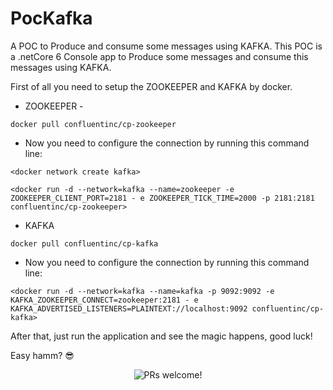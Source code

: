 # PocKafka
A POC to Produce and consume some messages using KAFKA.
This POC is a .netCore 6 Console app to Produce some messages and consume this messages using KAFKA.

First of all you need to setup the ZOOKEEPER and KAFKA by docker.

* ZOOKEEPER -
````
docker pull confluentinc/cp-zookeeper
````

  * Now you need to configure the connection by running this command line:
````
<docker network create kafka>
````
````
<docker run -d --network=kafka --name=zookeeper -e ZOOKEEPER_CLIENT_PORT=2181 - e ZOOKEEPER_TICK_TIME=2000 -p 2181:2181 confluentinc/cp-zookeeper>
````

* KAFKA
````
docker pull confluentinc/cp-kafka
````
  * Now you need to configure the connection by running this command line:

````
<docker run -d --network=kafka --name=kafka -p 9092:9092 -e KAFKA_ZOOKEEPER_CONNECT=zookeeper:2181 - e KAFKA_ADVERTISED_LISTENERS=PLAINTEXT://localhost:9092 confluentinc/cp-kafka>
````


After that, just run the application and see the magic happens, good luck!

Easy hamm? 😎

<p align="center"><img src="https://i.pinimg.com/originals/4e/9e/6f/4e9e6f979347906a426adcbe57fd3259.gif" alt="PRs welcome!" />


